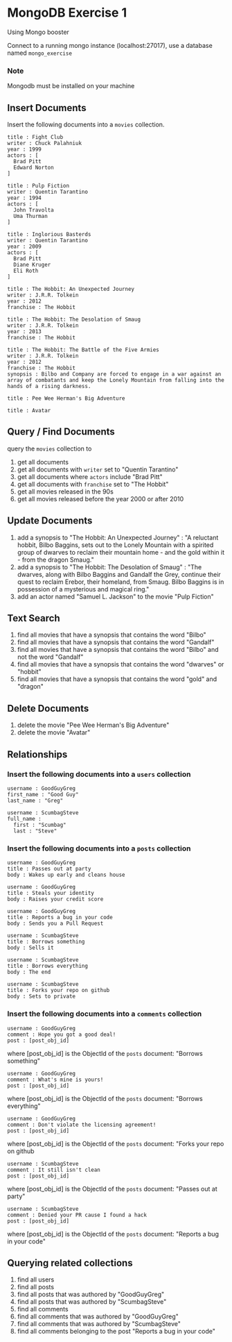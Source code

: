 # MongoDB Exercise 1

Using Mongo booster

Connect to a running mongo instance (localhost:27017), use a database named `mongo_exercise` 
### Note
  Mongodb must be installed on your machine
## Insert Documents

Insert the following documents into a `movies` collection.

```
title : Fight Club
writer : Chuck Palahniuk
year : 1999
actors : [
  Brad Pitt
  Edward Norton
]
```
```
title : Pulp Fiction
writer : Quentin Tarantino
year : 1994
actors : [
  John Travolta
  Uma Thurman
]
```
```
title : Inglorious Basterds
writer : Quentin Tarantino
year : 2009
actors : [
  Brad Pitt
  Diane Kruger
  Eli Roth
]
```
```
title : The Hobbit: An Unexpected Journey
writer : J.R.R. Tolkein
year : 2012
franchise : The Hobbit
```
```
title : The Hobbit: The Desolation of Smaug
writer : J.R.R. Tolkein
year : 2013
franchise : The Hobbit
```
```
title : The Hobbit: The Battle of the Five Armies
writer : J.R.R. Tolkein
year : 2012
franchise : The Hobbit
synopsis : Bilbo and Company are forced to engage in a war against an array of combatants and keep the Lonely Mountain from falling into the hands of a rising darkness.
```
```
title : Pee Wee Herman's Big Adventure
```
```
title : Avatar
```

## Query / Find Documents

query the `movies` collection to

1. get all documents
1. get all documents with `writer` set to "Quentin Tarantino"
1. get all documents where `actors` include "Brad Pitt"
1. get all documents with `franchise` set to "The Hobbit"
1. get all movies released in the 90s
1. get all movies released before the year 2000 or after 2010

## Update Documents

1. add a synopsis to "The Hobbit: An Unexpected Journey" : "A reluctant hobbit, Bilbo Baggins, sets out to the Lonely Mountain with a spirited group of dwarves to reclaim their mountain home - and the gold within it - from the dragon Smaug."
1. add a synopsis to "The Hobbit: The Desolation of Smaug" : "The dwarves, along with Bilbo Baggins and Gandalf the Grey, continue their quest to reclaim Erebor, their homeland, from Smaug. Bilbo Baggins is in possession of a mysterious and magical ring."
1. add an actor named "Samuel L. Jackson" to the movie "Pulp Fiction"

## Text Search

1. find all movies that have a synopsis that contains the word "Bilbo"
1. find all movies that have a synopsis that contains the word "Gandalf"
1. find all movies that have a synopsis that contains the word "Bilbo" and not the word "Gandalf"
1. find all movies that have a synopsis that contains the word "dwarves" or "hobbit"
1. find all movies that have a synopsis that contains the word "gold" and "dragon"

## Delete Documents

1. delete the movie "Pee Wee Herman's Big Adventure"
1. delete the movie "Avatar"

## Relationships

### Insert the following documents into a `users` collection

```
username : GoodGuyGreg
first_name : "Good Guy"
last_name : "Greg"
```
```
username : ScumbagSteve
full_name :
  first : "Scumbag"
  last : "Steve"

```

### Insert the following documents into a `posts` collection

```
username : GoodGuyGreg
title : Passes out at party
body : Wakes up early and cleans house
```

```
username : GoodGuyGreg
title : Steals your identity
body : Raises your credit score
```

```
username : GoodGuyGreg
title : Reports a bug in your code
body : Sends you a Pull Request
```

```
username : ScumbagSteve
title : Borrows something
body : Sells it
```

```
username : ScumbagSteve
title : Borrows everything
body : The end
```

```
username : ScumbagSteve
title : Forks your repo on github
body : Sets to private
```


### Insert the following documents into a `comments` collection

```
username : GoodGuyGreg
comment : Hope you got a good deal!
post : [post_obj_id]
```
where [post_obj_id] is the ObjectId of the `posts` document: "Borrows something"

```
username : GoodGuyGreg
comment : What's mine is yours!
post : [post_obj_id]
```
where [post_obj_id] is the ObjectId of the `posts` document: "Borrows everything"

```
username : GoodGuyGreg
comment : Don't violate the licensing agreement!
post : [post_obj_id]
```
where [post_obj_id] is the ObjectId of the `posts` document: "Forks your repo on github

```
username : ScumbagSteve
comment : It still isn't clean
post : [post_obj_id]
```
where [post_obj_id] is the ObjectId of the `posts` document: "Passes out at party"

```
username : ScumbagSteve
comment : Denied your PR cause I found a hack
post : [post_obj_id]
```
where [post_obj_id] is the ObjectId of the `posts` document: "Reports a bug in your code"


## Querying related collections

1. find all users
1. find all posts
1. find all posts that was authored by "GoodGuyGreg"
1. find all posts that was authored by "ScumbagSteve"
1. find all comments
1. find all comments that was authored by "GoodGuyGreg"
1. find all comments that was authored by "ScumbagSteve"
1. find all comments belonging to the post "Reports a bug in your code"

